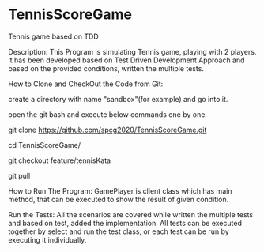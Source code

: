 # TennisScoreGame
Tennis game based on TDD

Description: This Program is simulating Tennis game, playing with 2 players. it has been developed based on Test Driven Development
Approach and based on the provided conditions, written the multiple tests.

How to Clone and CheckOut the Code from Git:

create a directory with name "sandbox"(for example) and go into it.

open the git bash and execute below commands one by one:

git clone https://github.com/spcg2020/TennisScoreGame.git

cd TennisScoreGame/

git checkout feature/tennisKata

git pull

How to Run The Program: GamePlayer is client class which has main method, that can be executed to show the result of given condition.

Run the Tests: All the scenarios are covered while written the multiple tests and based on test, added the implementation. All tests can 
be executed together by select and run the test class, or each test can be run by executing it individually.
